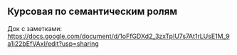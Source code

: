 ## Курсовая по семантическим ролям
Док с заметками: https://docs.google.com/document/d/1oFfGDXd2_3zxTpIU7s7At1rLUsE1M_9a1i22bEfVAxI/edit?usp=sharing
